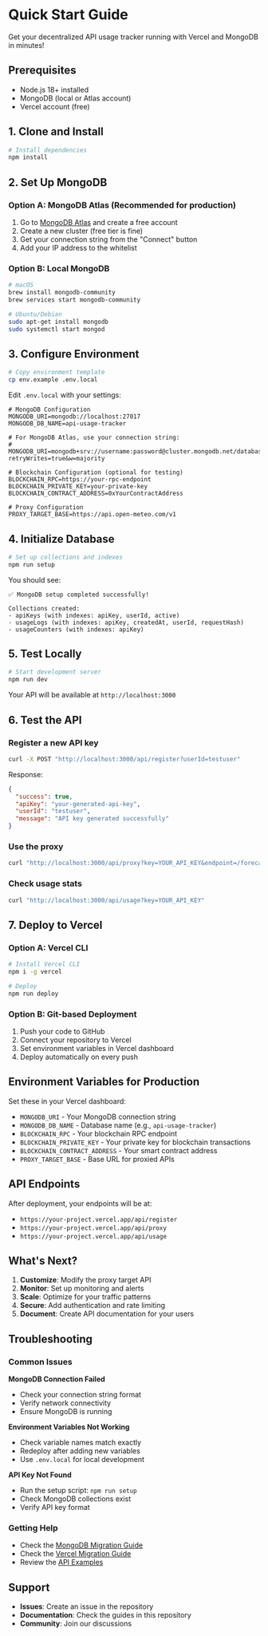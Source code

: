 # Quick Start Guide

Get your decentralized API usage tracker running with Vercel and MongoDB in minutes!

## Prerequisites

- Node.js 18+ installed
- MongoDB (local or Atlas account)
- Vercel account (free)

## 1. Clone and Install

```bash
# Install dependencies
npm install
```

## 2. Set Up MongoDB

### Option A: MongoDB Atlas (Recommended for production)

1. Go to [MongoDB Atlas](https://www.mongodb.com/atlas) and create a free account
2. Create a new cluster (free tier is fine)
3. Get your connection string from the "Connect" button
4. Add your IP address to the whitelist

### Option B: Local MongoDB

```bash
# macOS
brew install mongodb-community
brew services start mongodb-community

# Ubuntu/Debian
sudo apt-get install mongodb
sudo systemctl start mongod
```

## 3. Configure Environment

```bash
# Copy environment template
cp env.example .env.local
```

Edit `.env.local` with your settings:

```env
# MongoDB Configuration
MONGODB_URI=mongodb://localhost:27017
MONGODB_DB_NAME=api-usage-tracker

# For MongoDB Atlas, use your connection string:
# MONGODB_URI=mongodb+srv://username:password@cluster.mongodb.net/database?retryWrites=true&w=majority

# Blockchain Configuration (optional for testing)
BLOCKCHAIN_RPC=https://your-rpc-endpoint
BLOCKCHAIN_PRIVATE_KEY=your-private-key
BLOCKCHAIN_CONTRACT_ADDRESS=0xYourContractAddress

# Proxy Configuration
PROXY_TARGET_BASE=https://api.open-meteo.com/v1
```

## 4. Initialize Database

```bash
# Set up collections and indexes
npm run setup
```

You should see:
```
✅ MongoDB setup completed successfully!

Collections created:
- apiKeys (with indexes: apiKey, userId, active)
- usageLogs (with indexes: apiKey, createdAt, userId, requestHash)
- usageCounters (with indexes: apiKey)
```

## 5. Test Locally

```bash
# Start development server
npm run dev
```

Your API will be available at `http://localhost:3000`

## 6. Test the API

### Register a new API key

```bash
curl -X POST "http://localhost:3000/api/register?userId=testuser"
```

Response:
```json
{
  "success": true,
  "apiKey": "your-generated-api-key",
  "userId": "testuser",
  "message": "API key generated successfully"
}
```

### Use the proxy

```bash
curl "http://localhost:3000/api/proxy?key=YOUR_API_KEY&endpoint=/forecast&latitude=52.52&longitude=13.41"
```

### Check usage stats

```bash
curl "http://localhost:3000/api/usage?key=YOUR_API_KEY"
```

## 7. Deploy to Vercel

### Option A: Vercel CLI

```bash
# Install Vercel CLI
npm i -g vercel

# Deploy
npm run deploy
```

### Option B: Git-based Deployment

1. Push your code to GitHub
2. Connect your repository to Vercel
3. Set environment variables in Vercel dashboard
4. Deploy automatically on every push

## Environment Variables for Production

Set these in your Vercel dashboard:

- `MONGODB_URI` - Your MongoDB connection string
- `MONGODB_DB_NAME` - Database name (e.g., `api-usage-tracker`)
- `BLOCKCHAIN_RPC` - Your blockchain RPC endpoint
- `BLOCKCHAIN_PRIVATE_KEY` - Your private key for blockchain transactions
- `BLOCKCHAIN_CONTRACT_ADDRESS` - Your smart contract address
- `PROXY_TARGET_BASE` - Base URL for proxied APIs

## API Endpoints

After deployment, your endpoints will be at:
- `https://your-project.vercel.app/api/register`
- `https://your-project.vercel.app/api/proxy`
- `https://your-project.vercel.app/api/usage`

## What's Next?

1. **Customize**: Modify the proxy target API
2. **Monitor**: Set up monitoring and alerts
3. **Scale**: Optimize for your traffic patterns
4. **Secure**: Add authentication and rate limiting
5. **Document**: Create API documentation for your users

## Troubleshooting

### Common Issues

**MongoDB Connection Failed**
- Check your connection string format
- Verify network connectivity
- Ensure MongoDB is running

**Environment Variables Not Working**
- Check variable names match exactly
- Redeploy after adding new variables
- Use `.env.local` for local development

**API Key Not Found**
- Run the setup script: `npm run setup`
- Check MongoDB collections exist
- Verify API key format

### Getting Help

- Check the [MongoDB Migration Guide](MONGODB_MIGRATION.md)
- Check the [Vercel Migration Guide](VERCEL_MIGRATION.md)
- Review the [API Examples](docs/API_EXAMPLES.md)

## Support

- **Issues**: Create an issue in the repository
- **Documentation**: Check the guides in this repository
- **Community**: Join our discussions 